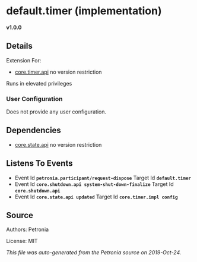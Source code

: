 # default.timer (implementation)
**v1.0.0**



## Details

Extension For:
* [core.timer.api](core.timer.api.md)
  no version restriction


Runs in elevated privileges

### User Configuration

Does not provide any user configuration.





## Dependencies

* [core.state.api](core.state.api.md)
  no version restriction






## Listens To Events

* Event Id **`petronia.participant/request-dispose`**
  Target Id **`default.timer`**
* Event Id **`core.shutdown.api system-shut-down-finalize`**
  Target Id **`core.shutdown.api`**
* Event Id **`core.state.api updated`**
  Target Id **`core.timer.impl config`**



## Source

Authors: Petronia

License: MIT

*This file was auto-generated from the Petronia source on 2019-Oct-24.*
